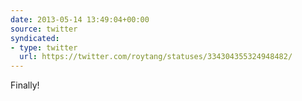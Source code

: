 ```yaml
---
date: 2013-05-14 13:49:04+00:00
source: twitter
syndicated:
- type: twitter
  url: https://twitter.com/roytang/statuses/334304355324948482/
---
```


Finally!